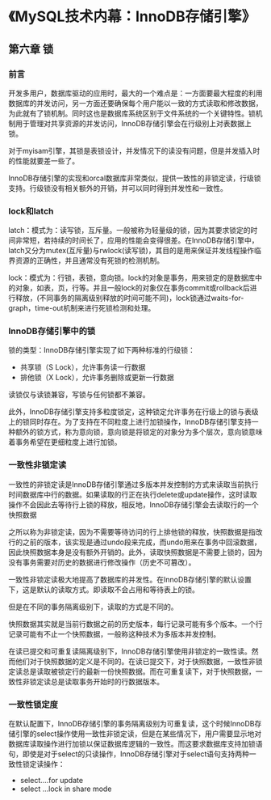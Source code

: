 # 《MySQL技术内幕：InnoDB存储引擎》

## 第六章 锁

### 前言

开发多用户，数据库驱动的应用时，最大的一个难点是：一方面要最大程度的利用数据库的并发访问，另一方面还要确保每个用户能以一致的方式读取和修改数据，为此就有了锁机制。同时这也是数据库系统区别于文件系统的一个关键特性。锁机制用于管理对共享资源的并发访问，InnoDB存储引擎会在行级别上对表数据上锁。

对于myisam引擎，其锁是表锁设计，并发情况下的读没有问题，但是并发插入时的性能就要差一些了。

InnoDB存储引擎的实现和orcal数据库非常类似，提供一致性的非锁定读，行级锁支持。行级锁没有相关额外的开销，并可以同时得到并发性和一致性。

### lock和latch

latch：模式为：读写锁，互斥量。一般被称为轻量级的锁，因为其要求锁定的时间非常短，若持续的时间长了，应用的性能会变得很差。在InnoDB存储引擎中，latch又分为mutex(互斥量)与rwlock(读写锁)，其目的是用来保证并发线程操作临界资源的正确性，并且通常没有死锁的检测机制。

lock：模式为：行锁，表锁，意向锁。lock的对象是事务，用来锁定的是数据库中的对象，如表，页，行等。并且一般lock的对象仅在事务commit或rollback后进行释放，(不同事务的隔离级别释放的时间可能不同)，lock锁通过waits-for-graph，time-out机制来进行死锁检测和处理。

### InnoDB存储引擎中的锁

锁的类型：InnoDB存储引擎实现了如下两种标准的行级锁：

* 共享锁（S Lock），允许事务读一行数据
* 排他锁（X Lock），允许事务删除或更新一行数据

读锁仅与读锁兼容，写锁与任何锁都不兼容。

此外，InnoDB存储引擎支持多粒度锁定，这种锁定允许事务在行级上的锁与表级上的锁同时存在。为了支持在不同粒度上进行加锁操作，InnoDB存储引擎支持一种额外的锁方式，称为意向锁，意向锁是将锁定的对象分为多个层次，意向锁意味着事务希望在更细粒度上进行加锁。

### 一致性非锁定读

一致性的非锁定读是InnoDB存储引擎通过多版本并发控制的方式来读取当前执行时间数据库中行的数据。如果读取的行正在执行delete或update操作，这时读取操作不会因此去等待行上锁的释放，相反地，InnoDB存储引擎会去读取行的一个快照数据

之所以称为非锁定读，因为不需要等待访问的行上排他锁的释放，快照数据是指改行的之前的版本，该实现是通过undo段来完成，而undo用来在事务中回滚数据，因此快照数据本身是没有额外开销的。此外，读取快照数据是不需要上锁的，因为没有事务需要对历史的数据进行修改操作（历史不可篡改）。

一致性非锁定读极大地提高了数据库的并发性。在InnoDB存储引擎的默认设置下，这是默认的读取方式。即读取不会占用和等待表上的锁。

但是在不同的事务隔离级别下，读取的方式是不同的。

快照数据其实就是当前行数据之前的历史版本，每行记录可能有多个版本。一个行记录可能有不止一个快照数据，一般称这种技术为多版本并发控制。

在读已提交和可重复读隔离级别下，InnoDB存储引擎使用非锁定的一致性读。然而他们对于快照数据的定义是不同的。在读已提交下，对于快照数据，一致性非锁定读总是读取被锁定行的最新一份快照数据。而在可重复读下，对于快照数据，一致性非锁定读总是读取事务开始时的行数据版本。

### 一致性锁定度

在默认配置下，InnoDB存储引擎的事务隔离级别为可重复读，这个时候InnoDB存储引擎的select操作使用一致性非锁定读，但是在某些情况下，用户需要显示地对数据库读取操作进行加锁以保证数据库逻辑的一致性。而这要求数据库支持加锁语句，即使是对于select的只读操作，InnoDB存储引擎对于select语句支持两种一致性锁定读操作：

* select....for update
* select ...lock in share mode

